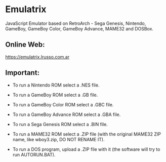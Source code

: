 # Emulatrix

JavaScript Emulator based on RetroArch - Sega Genesis, Nintendo, GameBoy, GameBoy Color, GameBoy Advance, MAME32 and DOSBox.

## Online Web:

https://emulatrix.lrusso.com.ar

## Important:

- To run a Nintendo ROM select a .NES file.

- To run a GameBoy ROM select a .GB file.

- To run a GameBoy Color ROM select a .GBC file.

- To run a GameBoy Advance ROM select a .GBA file.

- To run a Sega Genesis ROM select a .BIN file.

- To run a MAME32 ROM select a .ZIP file (with the original MAME32 ZIP name, like wboy3.zip, DO NOT RENAME IT).

- To run a DOS program, upload a .ZIP file with it (the software will try to run AUTORUN.BAT).
